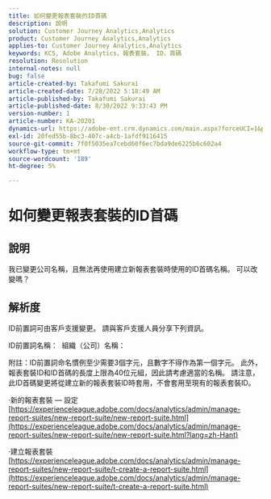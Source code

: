 ```yaml
---
title: 如何變更報表套裝的ID首碼
description: 說明
solution: Customer Journey Analytics,Analytics
product: Customer Journey Analytics,Analytics
applies-to: Customer Journey Analytics,Analytics
keywords: KCS, Adobe Analytics，報表套裝， ID，首碼
resolution: Resolution
internal-notes: null
bug: false
article-created-by: Takafumi Sakurai
article-created-date: 7/28/2022 5:18:49 AM
article-published-by: Takafumi Sakurai
article-published-date: 8/30/2022 9:33:43 PM
version-number: 1
article-number: KA-20201
dynamics-url: https://adobe-ent.crm.dynamics.com/main.aspx?forceUCI=1&pagetype=entityrecord&etn=knowledgearticle&id=373311bf-340e-ed11-82e5-000d3a379369
exl-id: 20fed55b-8bc3-407c-a4cb-1afdf9116415
source-git-commit: 7f0f5035ea7cebd60f6ec7bda9de6225b6c602a4
workflow-type: tm+mt
source-wordcount: '189'
ht-degree: 5%

---
```


# 如何變更報表套裝的ID首碼

## 說明

我已變更公司名稱，且無法再使用建立新報表套裝時使用的ID首碼名稱。 可以改變嗎？

## 解析度


ID前置詞可由客戶支援變更。 請與客戶支援人員分享下列資訊。

ID前置詞名稱：  組織（公司）名稱：

附註：ID前置詞命名慣例至少需要3個字元，且數字不得作為第一個字元。 此外，報表套裝ID和ID首碼的長度上限為40位元組，因此請考慮適當的名稱。 請注意，此ID首碼變更將從建立新的報表套裝ID時套用，不會套用至現有的報表套裝ID。

·新的報表套裝 — 設定
[https://experienceleague.adobe.com/docs/analytics/admin/manage-report-suites/new-report-suite/new-report-suite.html](https://experienceleague.adobe.com/docs/analytics/admin/manage-report-suites/new-report-suite/new-report-suite.html?lang=zh-Hant)

·建立報表套裝
[https://experienceleague.adobe.com/docs/analytics/admin/manage-report-suites/new-report-suite/t-create-a-report-suite.html](https://experienceleague.adobe.com/docs/analytics/admin/manage-report-suites/new-report-suite/t-create-a-report-suite.html)
